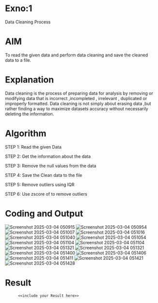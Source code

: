 # Exno:1
Data Cleaning Process

# AIM
To read the given data and perform data cleaning and save the cleaned data to a file.

# Explanation
Data cleaning is the process of preparing data for analysis by removing or modifying data that is incorrect ,incompleted , irrelevant , duplicated or improperly formatted. Data cleaning is not simply about erasing data ,but rather finding a way to maximize datasets accuracy without necessarily deleting the information.

# Algorithm
STEP 1: Read the given Data

STEP 2: Get the information about the data

STEP 3: Remove the null values from the data

STEP 4: Save the Clean data to the file

STEP 5: Remove outliers using IQR

STEP 6: Use zscore of to remove outliers

# Coding and Output
![Screenshot 2025-03-04 050915](https://github.com/user-attachments/assets/e92b2228-4c57-4e71-99f7-6451a15bf72d)
![Screenshot 2025-03-04 050954](https://github.com/user-attachments/assets/ce82ff6f-0b2a-4864-909f-b8ad01bfd1b1)
![Screenshot 2025-03-04 051007](https://github.com/user-attachments/assets/e63bbdc6-70d0-4cc2-a1d8-1fec4c4280be)
![Screenshot 2025-03-04 051016](https://github.com/user-attachments/assets/001587f6-f3dd-4bc3-bb63-5cb67e432a66)
![Screenshot 2025-03-04 051040](https://github.com/user-attachments/assets/9303c879-af3d-4620-b306-954aeac16d98)
![Screenshot 2025-03-04 051054](https://github.com/user-attachments/assets/fa478273-19d5-469e-a976-9a2ba9feebd8)
![Screenshot 2025-03-04 051104](https://github.com/user-attachments/assets/3415fefc-3011-4332-8310-8b0221eea4e1)
![Screenshot 2025-03-04 051104](https://github.com/user-attachments/assets/1f0a3b23-ca7b-4536-8f59-bb65df020b9f)
![Screenshot 2025-03-04 051321](https://github.com/user-attachments/assets/01c401dc-b126-4d18-b1e2-4de3b22efc99)
![Screenshot 2025-03-04 051321](https://github.com/user-attachments/assets/d2323666-8630-4e8c-b54a-e0339c4f15dc)
![Screenshot 2025-03-04 051400](https://github.com/user-attachments/assets/26081057-f80e-4664-94b1-734742fdd3c8)
![Screenshot 2025-03-04 051406](https://github.com/user-attachments/assets/810c6bee-9815-465b-b998-a593d8718a5f)
![Screenshot 2025-03-04 051411](https://github.com/user-attachments/assets/88bcf3c7-3e7b-45df-bfd1-fe4ceea369a4)
![Screenshot 2025-03-04 051421](https://github.com/user-attachments/assets/53c5d47f-18d1-49cc-b64c-a14f9e7f45d3)
![Screenshot 2025-03-04 051428](https://github.com/user-attachments/assets/045fbe23-03a2-4e3f-a15f-5ecd47652841)

# Result
          <<include your Result here>>
